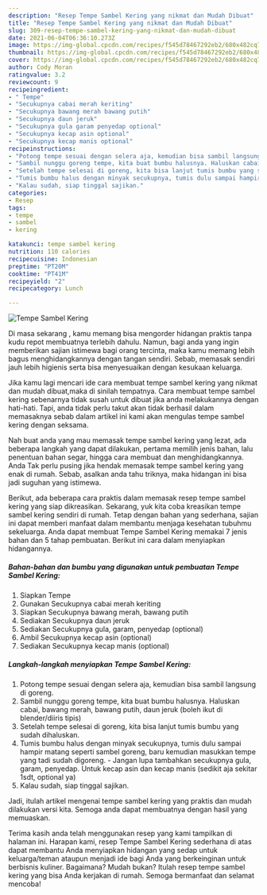 ```yaml
---
description: "Resep Tempe Sambel Kering yang nikmat dan Mudah Dibuat"
title: "Resep Tempe Sambel Kering yang nikmat dan Mudah Dibuat"
slug: 309-resep-tempe-sambel-kering-yang-nikmat-dan-mudah-dibuat
date: 2021-06-04T06:36:10.273Z
image: https://img-global.cpcdn.com/recipes/f545d78467292eb2/680x482cq70/tempe-sambel-kering-foto-resep-utama.jpg
thumbnail: https://img-global.cpcdn.com/recipes/f545d78467292eb2/680x482cq70/tempe-sambel-kering-foto-resep-utama.jpg
cover: https://img-global.cpcdn.com/recipes/f545d78467292eb2/680x482cq70/tempe-sambel-kering-foto-resep-utama.jpg
author: Cody Moran
ratingvalue: 3.2
reviewcount: 9
recipeingredient:
- " Tempe"
- "Secukupnya cabai merah keriting"
- "Secukupnya bawang merah bawang putih"
- "Secukupnya daun jeruk"
- "Secukupnya gula garam penyedap optional"
- "Secukupnya kecap asin optional"
- "Secukupnya kecap manis optional"
recipeinstructions:
- "Potong tempe sesuai dengan selera aja, kemudian bisa sambil langsung di goreng."
- "Sambil nunggu goreng tempe, kita buat bumbu halusnya. Haluskan cabai, bawang merah, bawang putih, daun jeruk (boleh ikut di blender/diiris tipis)"
- "Setelah tempe selesai di goreng, kita bisa lanjut tumis bumbu yang sudah dihaluskan."
- "Tumis bumbu halus dengan minyak secukupnya, tumis dulu sampai hampir matang seperti sambel goreng, baru kemudian masukkan tempe yang tadi sudah digoreng.  Jangan lupa tambahkan secukupnya gula, garam, penyedap. Untuk kecap asin dan kecap manis (sedikit aja sekitar 1sdt, optional ya)"
- "Kalau sudah, siap tinggal sajikan."
categories:
- Resep
tags:
- tempe
- sambel
- kering

katakunci: tempe sambel kering 
nutrition: 110 calories
recipecuisine: Indonesian
preptime: "PT20M"
cooktime: "PT41M"
recipeyield: "2"
recipecategory: Lunch

---
```



![Tempe Sambel Kering](https://img-global.cpcdn.com/recipes/f545d78467292eb2/680x482cq70/tempe-sambel-kering-foto-resep-utama.jpg)

Di masa  sekarang , kamu memang bisa mengorder hidangan praktis tanpa kudu repot membuatnya terlebih dahulu. Namun, bagi anda yang ingin memberikan sajian istimewa bagi orang tercinta, maka kamu memang lebih bagus menghidangkannya dengan tangan sendiri. Sebab, memasak sendiri jauh lebih higienis serta bisa menyesuaikan dengan kesukaan keluarga.

Jika kamu lagi mencari ide cara membuat tempe sambel kering yang nikmat dan mudah dibuat,maka di sinilah tempatnya. Cara membuat tempe sambel kering  sebenarnya tidak susah untuk dibuat jika anda melakukannya dengan hati-hati. Tapi, anda tidak perlu takut akan tidak berhasil dalam memasaknya 
sebab dalam artikel ini kami akan mengulas tempe sambel kering dengan seksama.  



Nah buat anda yang mau memasak tempe sambel kering yang lezat, ada beberapa langkah yang dapat dilakukan, pertama memilih jenis bahan, lalu penentuan bahan segar, hingga cara membuat dan menghidangkannya. Anda Tak perlu pusing jika hendak memasak tempe sambel kering yang enak di rumah. Sebab, asalkan anda  tahu triknya, maka hidangan ini bisa jadi suguhan yang istimewa.

Berikut, ada beberapa cara praktis  dalam memasak resep tempe sambel kering yang siap dikreasikan. Sekarang, yuk kita coba kreasikan tempe sambel kering sendiri di rumah. Tetap dengan bahan yang sederhana, sajian ini dapat memberi manfaat dalam membantu menjaga kesehatan tubuhmu sekeluarga. Anda dapat membuat Tempe Sambel Kering memakai 7 jenis bahan dan 5 tahap pembuatan. Berikut ini cara dalam menyiapkan hidangannya.

<!--inarticleads1-->

##### Bahan-bahan dan bumbu yang digunakan untuk pembuatan Tempe Sambel Kering:

1. Siapkan  Tempe
1. Gunakan Secukupnya cabai merah keriting
1. Siapkan Secukupnya bawang merah, bawang putih
1. Sediakan Secukupnya daun jeruk
1. Sediakan Secukupnya gula, garam, penyedap (optional)
1. Ambil Secukupnya kecap asin (optional)
1. Sediakan Secukupnya kecap manis (optional)




<!--inarticleads2-->

##### Langkah-langkah menyiapkan Tempe Sambel Kering:

1. Potong tempe sesuai dengan selera aja, kemudian bisa sambil langsung di goreng.
1. Sambil nunggu goreng tempe, kita buat bumbu halusnya. Haluskan cabai, bawang merah, bawang putih, daun jeruk (boleh ikut di blender/diiris tipis)
1. Setelah tempe selesai di goreng, kita bisa lanjut tumis bumbu yang sudah dihaluskan.
1. Tumis bumbu halus dengan minyak secukupnya, tumis dulu sampai hampir matang seperti sambel goreng, baru kemudian masukkan tempe yang tadi sudah digoreng.  - Jangan lupa tambahkan secukupnya gula, garam, penyedap. Untuk kecap asin dan kecap manis (sedikit aja sekitar 1sdt, optional ya)
1. Kalau sudah, siap tinggal sajikan.




Jadi, itulah artikel mengenai  tempe sambel kering  yang praktis dan mudah dilakukan versi kita. Semoga anda dapat membuatnya dengan hasil yang memuaskan. 

Terima kasih anda telah menggunakan resep yang kami tampilkan di halaman ini. Harapan kami, resep  Tempe Sambel Kering sederhana di atas dapat membantu Anda menyiapkan hidangan yang sedap untuk keluarga/teman ataupun menjadi ide bagi Anda yang berkeinginan untuk berbisnis kuliner. Bagaimana? Mudah bukan? Itulah resep tempe sambel kering yang bisa Anda kerjakan di rumah. Semoga bermanfaat dan selamat mencoba!

